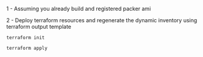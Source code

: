 1 - Assuming you already build and registered packer ami

2 - Deploy terraform resources and regenerate the dynamic inventory using terraform output template

`terraform init`

`terraform apply`

